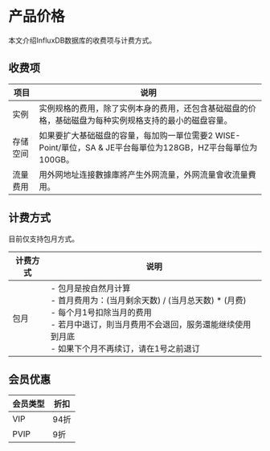 # 产品价格

本文介绍InfluxDB数据库的收费项与计费方式。

## 收费项

| 项目     | 说明                                                         |
| -------- | ------------------------------------------------------------ |
| 实例     | 实例规格的费用，除了实例本身的费用，还包含基础磁盘的价格，基础磁盘为每种实例规格支持的最小的磁盘容量。 |
| 存储空间 | 如果要扩大基础磁盘的容量，每加购一單位需要2 WISE-Point/單位，SA & JE平台每單位为128GB，HZ平台每單位为100GB。 |
| 流量费用 | 用外网地址连接數據庫將产生外网流量，外网流量會收流量費用。                             |

## 计费方式

目前仅支持包月方式。

| 计费方式 | 说明                                                         |
| -------- | ------------------------------------------------------------ |
| 包月     | - 包月是按自然月计算<br>- 首月费用为：(当月剩余天数) / (当月总天数) * (月费)<br>- 每个月1号扣除当月的费用<br>- 若月中退订，則当月费用不会退回，服务還能继续使用到月底<br>- 如果下个月不再续订，请在1号之前退订 |

## 会员优惠

| 会员类型 | 折扣 |
| -------- | ---- |
| VIP      | 94折 |
| PVIP     | 9折  |
